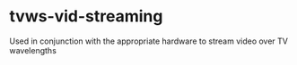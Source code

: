 # tvws-vid-streaming
Used in conjunction with the appropriate hardware to stream video over TV wavelengths
